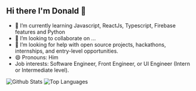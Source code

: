 ## Hi there I'm Donald 👋



- 🌱 I’m currently learning Javascript, ReactJs, Typescript, Firebase features and Python
- 👯 I’m looking to collaborate on ...
- 🤔  I’m looking for help with open source projects, hackathons, internships, and entry-level opportunities.
- 😄 Pronouns: Him
-  Job interests: Software Engineer, Front Engineer, or UI Engineer (Intern or Intermediate level).

  ![Github Stats](https://github-readme-stats.vercel.app/api?username=Donald2023-source&count_private=true&show_icons=true&theme=radical)
  ![Top Languages](https://github-readme-stats.vercel.app/api/top-langs/?username=DONALD2023-SOURCE&show_icons=true&theme=radical)

